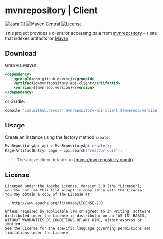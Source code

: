 mvnrepository | Client
===

[![Java CI](https://github.com/devcsrj/mvnrepository-client/actions/workflows/maven.yml/badge.svg)](https://github.com/devcsrj/mvnrepository-client/actions/workflows/maven.yml)
![Maven Central](https://img.shields.io/maven-central/v/com.github.devcsrj/mvnrepository-api-client)
[![License](https://img.shields.io/github/license/devcsrj/mvnrepository-client.svg)](LICENSE)

This project provides a client for accessing data from [mvnrepository](http://mvnrepository.com/) - a site that indexes artifacts for [Maven](http://maven.apache.org/).

Download
---
Grab via Maven:

```xml
<dependency>
    <groupId>com.github.devcsrj</groupId>
    <artifactId>mvnrepository-api-client</artifactId>
    <version>${mvnrepo.version}</version>
</dependency>
```

or Gradle:

```groovy
compile 'com.github.devcsrj:mvnrepository-api-client:${mvnrepo.version}'
```


Usage
---
Create an instance using the factory method `create`:

```java
MvnRepositoryApi api = MvnRepositoryApi.create();
Page<ArtifactEntry> page = api.search("reactor-core");
```

> The above client defaults to [https://mvnrepository.com]().

License
---
```
Licensed under the Apache License, Version 2.0 (the "License");
you may not use this file except in compliance with the License.
You may obtain a copy of the License at

   http://www.apache.org/licenses/LICENSE-2.0

Unless required by applicable law or agreed to in writing, software
distributed under the License is distributed on an "AS IS" BASIS,
WITHOUT WARRANTIES OR CONDITIONS OF ANY KIND, either express or implied.
See the License for the specific language governing permissions and
limitations under the License.
```
